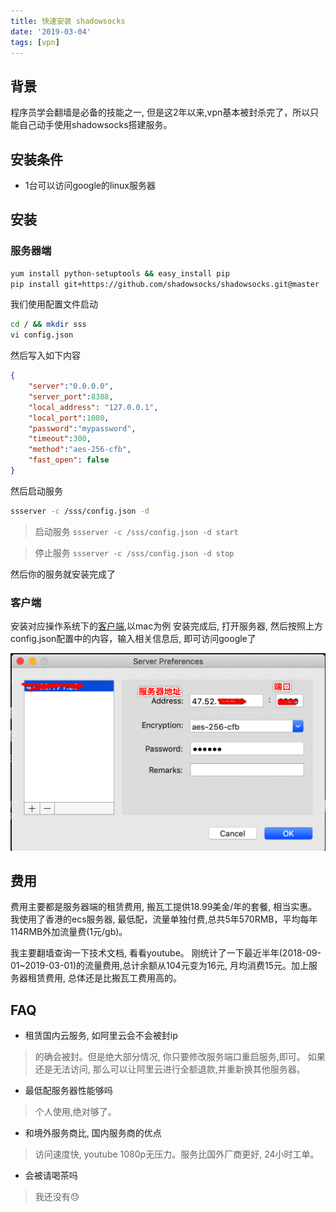 ```yaml
---
title: 快速安装 shadowsocks
date: '2019-03-04'
tags: [vpn]
---
```


## 背景

程序员学会翻墙是必备的技能之一, 但是这2年以来,vpn基本被封杀完了，所以只能自己动手使用shadowsocks搭建服务。

## 安装条件

- 1台可以访问google的linux服务器

## 安装

### 服务器端
```bash
yum install python-setuptools && easy_install pip
pip install git+https://github.com/shadowsocks/shadowsocks.git@master
```
我们使用配置文件启动

```bash
cd / && mkdir sss
vi config.json
```
然后写入如下内容
```json
{
    "server":"0.0.0.0",
    "server_port":8388,
    "local_address": "127.0.0.1",
    "local_port":1080,
    "password":"mypassword",
    "timeout":300,
    "method":"aes-256-cfb",
    "fast_open": false
}
```

然后启动服务
```bash
ssserver -c /sss/config.json -d
```

> 启动服务 `ssserver -c /sss/config.json -d start`

> 停止服务 `ssserver -c /sss/config.json -d stop`

然后你的服务就安装完成了

### 客户端

安装对应操作系统下的[客户端](https://github.com/shadowsocks/shadowsocks/wiki/Ports-and-Clients),以mac为例
安装完成后, 打开服务器, 然后按照上方config.json配置中的内容，输入相关信息后, 即可访问google了

![shadowsocks-perferences](./shadowsocks-perferences.png)

## 费用

费用主要都是服务器端的租赁费用, 搬瓦工提供18.99美金/年的套餐, 相当实惠。我使用了香港的ecs服务器, 最低配，流量单独付费,总共5年570RMB，平均每年114RMB外加流量费(1元/gb)。

我主要翻墙查询一下技术文档, 看看youtube。
刚统计了一下最近半年(2018-09-01~2019-03-01)的流量费用,总计余额从104元变为16元, 月均消费15元。加上服务器租赁费用, 总体还是比搬瓦工费用高的。


## FAQ

- 租赁国内云服务, 如阿里云会不会被封ip

> 的确会被封。但是绝大部分情况, 你只要修改服务端口重启服务,即可。 如果还是无法访问, 那么可以让阿里云进行全额退款,并重新换其他服务器。

- 最低配服务器性能够吗

> 个人使用,绝对够了。

- 和境外服务商比, 国内服务商的优点

> 访问速度快, youtube 1080p无压力。服务比国外厂商更好, 24小时工单。

- 会被请喝茶吗

> 我还没有😓

